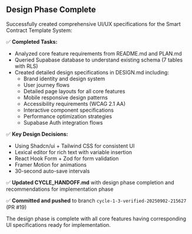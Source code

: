 ## Design Phase Complete

Successfully created comprehensive UI/UX specifications for the Smart Contract Template System:

✅ **Completed Tasks:**
- Analyzed core feature requirements from README.md and PLAN.md
- Queried Supabase database to understand existing schema (7 tables with RLS)
- Created detailed design specifications in DESIGN.md including:
  - Brand identity and design system
  - User journey flows
  - Detailed page layouts for all core features
  - Mobile responsive design patterns
  - Accessibility requirements (WCAG 2.1 AA)
  - Interactive component specifications
  - Performance optimization strategies
  - Supabase Auth integration flows

✅ **Key Design Decisions:**
- Using Shadcn/ui + Tailwind CSS for consistent UI
- Lexical editor for rich text with variable insertion
- React Hook Form + Zod for form validation
- Framer Motion for animations
- 30-second auto-save intervals

✅ **Updated CYCLE_HANDOFF.md** with design phase completion and recommendations for implementation phase

✅ **Committed and pushed** to branch `cycle-1-3-verified-20250902-215627` (PR #19)

The design phase is complete with all core features having corresponding UI specifications ready for implementation.
